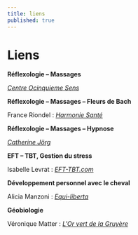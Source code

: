 ```yaml
---
title: liens
published: true
---
```



# Liens

**Réflexologie – Massages**

[*Centre Ocinquieme Sens*](http://www.ocinquieme.ch)


**Réflexologie – Massages – Fleurs de Bach**

France Riondel :
[*Harmonie Santé*](http://www.harmoniesante.ch)


**Réflexologie – Massages – Hypnose**

[*Catherine Jörg*](http://catherinejorg.ch)


**EFT – TBT, Gestion du stress**

Isabelle Levrat : [*EFT-TBT.com*](http://eft-tbt.com)


**Développement personnel avec le cheval**

Alicia Manzoni : [*Equi-liberta*](http://www.equi-liberta.ch)


**Géobiologie**

Véronique Matter : [*L'Or vert de la Gruyère*](http://www.orvert.ch)
